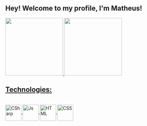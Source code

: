 ## Hey! Welcome to my profile, I'm Matheus!

<div>
    <a href="https://github.com/Matheusllb?tab=repositories">
    <img height="180em" src="https://github-readme-stats.vercel.app/api?username=Matheusllb&show_icons=true&theme=dark&border_color=ff303e&text_color=ff303e&title_color=ff303e&icon_color=ff303e&include_all_commits=true&count_private=true"/>
    <img height="180em" src="https://github-readme-stats.vercel.app/api/top-langs/?username=Matheusllb&layout=compact&langs_count=16&theme=dark&border_color=ff303e&text_color=ff303e&title_color=ff303e&icon_color=ff303e"/>
</div>

## Technologies:

<div style=display: inline_block><br>
    <img align="center" alt="CSharp" height=50 width= 50 align="center" src="https://cdn.jsdelivr.net/gh/devicons/devicon/icons/csharp/csharp-original.svg" />  
    <img align="center" alt="Js" height=50 width= 50 align="center" src="https://cdn.jsdelivr.net/gh/devicons/devicon/icons/javascript/javascript-original.svg" />   
    <img align="center" alt="HTML" height=50 width= 50 align="center" src="https://cdn.jsdelivr.net/gh/devicons/devicon/icons/html5/html5-original.svg" /> 
    <img align="center" alt="CSS" height=50 width= 50 align="center" src="https://cdn.jsdelivr.net/gh/devicons/devicon/icons/css3/css3-original.svg" />
</div>
